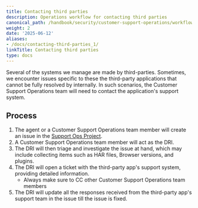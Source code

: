 ```yaml
---
title: Contacting third parties
description: Operations workflow for contacting third parties
canonical_path: /handbook/security/customer-support-operations/workflows/policies/contacting_third_parties
weight: 2
date: '2025-06-12'
aliases:
- /docs/contacting-third-parties_1/
linkTitle: Contacting third parties
type: docs
---
```


Several of the systems we manage are made by third-parties. Sometimes, we encounter issues specific to these the third-party applications that cannot be fully resolved by internally. In such scenarios, the Customer Support Operations team will need to contact the application's support system.

## Process

1. The agent or a Customer Support Operations team member will create an issue in the [Support Ops Project](https://gitlab.com/gitlab-com/support/support-ops/support-ops-project).
1. A Customer Support Operations team member will act as the DRI.
1. The DRI will then triage and investigate the issue at hand, which may include collecting items such as HAR files, Browser versions, and plugins.
1. The DRI will open a ticket with the third-party app's support system, providing detailed information.
   - Always make sure to CC other Customer Support Operations team members
1. The DRI will update all the responses received from the third-party app's support team in the issue till the issue is fixed.
